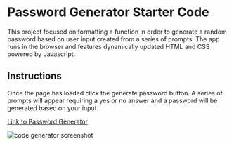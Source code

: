 # Password Generator Starter Code

This project focused on formatting a function in order to generate a random password based on user input created from a series of prompts. The app runs in the browser and features dynamically updated HTML and CSS powered by Javascript.

## Instructions

Once the page has loaded click the generate password button. A series of prompts will appear requiring a yes or no answer and a password will be generated based on your input.  

[Link to Password Generator](https://wberry86.github.io/code-generator/)


![code generator screenshot](./friendly-parakeet/assets/images/capture-code-generator)